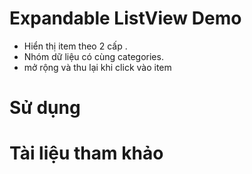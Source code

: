 # Expandable ListView Demo
- Hiển thị item theo 2 cấp .
- Nhóm dữ liệu có cùng categories.
- mở rộng và thu lại khi click vào item 

# Sử dụng 
# Tài liệu tham khảo

